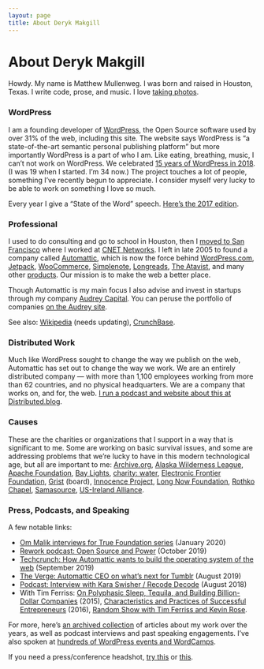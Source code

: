 ```yaml
---
layout: page
title: About Deryk Makgill
---
```


# About Deryk Makgill

<p class="intro">Howdy. My name is Matthew Mullenweg. I was born and raised in Houston, Texas. I write code, prose, and music. I love <a href="https://ma.tt/gallery/">taking photos</a>.</p>



<h3><b>WordPress</b></h3>



<p>I am a founding developer of <a href="http://wordpress.org/">WordPress</a>, the Open Source software used by over 31% of the web, including this site. The website says WordPress is “a state-of-the-art semantic personal publishing platform” but more importantly WordPress is a part of who I am. Like eating, breathing, music, I can’t not work on WordPress. We celebrated <a href="https://ma.tt/2018/05/wordpress-at-15/">15 years of WordPress in 2018</a>. (I was 19 when I started. I’m 34 now.) The project touches a lot of people, something I’ve recently begun to appreciate. I consider myself very lucky to be able to work on something I love so much.</p>



<p>Every year I give a “State of the Word” speech. <a href="https://wordpress.tv/2017/12/04/matt-mullenweg-state-of-the-word-2017/">Here’s the 2017 edition</a>.</p>



<h3><b>Professional</b></h3>



<p>I used to do consulting and go to school in Houston, then I <a href="https://ma.tt/2004/10/28/press-and-cnet/">moved to San Francisco</a> where I worked at <a href="http://www.cnet.com/aboutcnet/">CNET Networks</a>. I left in late 2005 to found a company called <a href="http://automattic.com/">Automattic</a>, which is now the force behind <a href="http://wordpress.com/">WordPress.com</a>, <a href="https://jetpack.com/">Jetpack</a>, <a href="https://woocommerce.com">WooCommerce</a>, <a href="https://simplenote.com/">Simplenote</a>, <a href="https://longreads.com/">Longreads</a>, <a href="https://magazine.atavist.com/">The Atavist</a>, and many other <a href="https://automattic.com/">products</a>. Our mission is to make the web a better place.</p>



<p>Though Automattic is my main focus I also advise and invest in startups through my company <a href="http://audrey.co/">Audrey Capital</a>. You can peruse the portfolio of companies <a href="http://audrey.co/">on the Audrey site</a>.</p>



<p>See also: <a href="http://en.wikipedia.org/wiki/Matt_Mullenweg">Wikipedia</a> (needs updating), <a href="http://www.crunchbase.com/person/matt-mullenweg">CrunchBase</a>.</p>



<h3><b>Distributed Work</b></h3>



<p>Much like WordPress sought to change the way we publish on the web, Automattic has set out to change the way we work. We are an entirely distributed company — with more than 1,100 employees working from more than 62 countries, and no physical headquarters. We are a company that works on, and for, the web. <a href="https://distributed.blog/">I run a podcast and website about this at Distributed.blog</a>.</p>



<h3><b>Causes</b></h3>



<p>These are the charities or organizations that I support in a way that is significant to me. Some are working on basic survival issues, and some are addressing problems that we’re lucky to have in this modern technological age, but all are important to me: <a href="http://archive.org/">Archive.org</a>, <a href="http://www.alaskawild.org/">Alaska Wilderness League</a>, <a href="http://apache.org/">Apache Foundation</a>, <a href="http://thebaylights.org/">Bay Lights</a>, <a href="http://charitywater.org/">charity: water</a>, <a href="http://eff.org/">Electronic Frontier Foundation</a>, <a href="http://grist.org/">Grist</a> (board), <a href="http://www.innocenceproject.org/">Innocence Project</a>, <a href="http://longnow.org/">Long Now Foundation</a>, <a href="http://www.rothkochapel.org/">Rothko Chapel</a>, <a href="http://samasource.org">Samasource</a>, <a href="http://www.us-irelandalliance.org/">US-Ireland Alliance</a>.</p>



<h3><b>Press, Podcasts, and Speaking</b></h3>



<p>A few notable links:</p>


<ul><li><a href="https://om.co/2020/01/16/podcast-interviewing-matt-mullenweg/">Om Malik interviews for True Foundation series</a> (January 2020)</li><li><a href="https://rework.fm/open-source-and-power-with-matt-mullenweg/">Rework podcast: Open Source and Power</a> (October 2019)</li><li><a href="https://techcrunch.com/2019/09/19/automattic-ceo-matt-mullenweg-about-raising-300-million-and-the-open-web/">Techcrunch: How Automattic wants to build the operating system of the web</a> (September 2019)</li><li><a href="https://www.theverge.com/2019/8/14/20804894/tumblr-acquisition-matt-mullenweg-ceo-automattic-wordpress-verizon-changes-vergecast">The Verge: Automattic CEO on what’s next for Tumblr</a> (August 2019)</li><li><a href="https://www.recode.net/2018/8/2/17641412/matt-mullenweg-wordpress-media-privacy-advertising-data-reckoning-kara-swisher-decode-podcast">Podcast: Interview with Kara Swisher / Recode Decode</a> (August 2018)</li><li>With Tim Ferriss: <a href="https://tim.blog/2015/02/09/matt-mullenweg/">On Polyphasic Sleep, Tequila, and Building Billion-Dollar Companies</a> (2015), <a href="https://tim.blog/2016/10/01/matt-mullenweg-on-the-characteristics-and-practices-of-successful-entrepreneurs/">Characteristics and Practices of Successful Entrepreneurs</a> (2016), <a href="https://tim.blog/2016/12/16/the-random-show-threesome-tim-ferriss-kevin-rose-and-matt-mullenweg/">Random Show with Tim Ferriss and Kevin Rose</a>.</li></ul>



<p>For more, here’s <a href="https://ma.tt/press">an archived collection</a> of articles about my work over the years, as well as podcast interviews and past speaking engagements. I’ve also spoken at <a href="https://wordpress.tv/speakers/matt-mullenweg/">hundreds of WordPress events and WordCamps</a>.</p>



<p class="intro">If you need a press/conference headshot, <a href="https://ma.tt/files/2018/10/WCUS-2017-at-10.45.36-e1539647180349.png">try this</a> or <a href="https://ma.tt/files/2018/10/WCEU-2018dsc01397.jpg">this</a>.</p>
